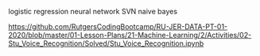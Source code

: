 logistic regression
neural network
SVN
naive bayes 

https://github.com/RutgersCodingBootcamp/RU-JER-DATA-PT-01-2020/blob/master/01-Lesson-Plans/21-Machine-Learning/2/Activities/02-Stu_Voice_Recognition/Solved/Stu_Voice_Recognition.ipynb





